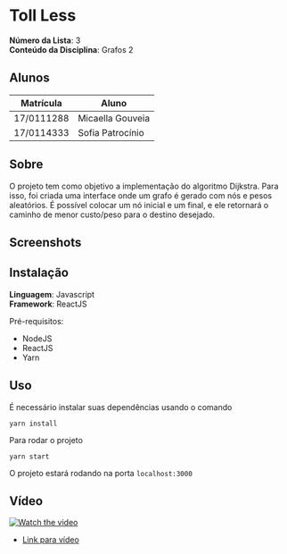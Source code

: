 # Toll Less

**Número da Lista**: 3<br>
**Conteúdo da Disciplina**: Grafos 2<br>

## Alunos
|Matrícula | Aluno |
| -- | -- |
| 17/0111288  |  Micaella Gouveia |
| 17/0114333  |  Sofia Patrocínio |

## Sobre
O projeto tem como objetivo a implementação do algoritmo Dijkstra. Para isso, foi criada uma interface onde um grafo é gerado com nós e pesos aleatórios. É possível colocar um nó inicial e um final, e ele retornará o caminho de menor custo/peso para o destino desejado.

## Screenshots

## Instalação 
**Linguagem**: Javascript<br>
**Framework**: ReactJS<br>

Pré-requisitos:
* NodeJS
* ReactJS
* Yarn

## Uso 
É necessário instalar suas dependências usando o comando

```
yarn install
```

Para rodar o projeto
```
yarn start
```

O projeto estará rodando na porta ```localhost:3000```

## Vídeo
[![Watch the video](https://user-images.githubusercontent.com/38709421/155060356-380c34cd-7f36-4075-b653-12839cabaa4d.png)](https://www.youtube.com/watch?v=Zzf29m0mdBk)

* [Link para vídeo](https://drive.google.com/file/d/1DfPGoiii8CxaFV16brsdzX1LQr6DIC8O/view?usp=sharing)
